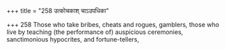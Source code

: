 +++
title = "258 उत्कोचकाश् चाऽउपधिका"

+++
258	Those who take bribes, cheats and rogues, gamblers, those who live by teaching (the performance of) auspicious ceremonies, sanctimonious hypocrites, and fortune-tellers,